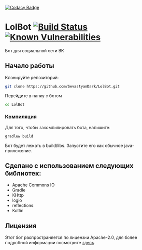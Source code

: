 [![Codacy Badge](https://api.codacy.com/project/badge/Grade/73e1187a690849a1a51c2d0080562224)](https://app.codacy.com/app/SevastyanDark/LolBot?utm_source=github.com&utm_medium=referral&utm_content=SevastyanDark/LolBot&utm_campaign=badger)
# LolBot  [![Build Status](https://travis-ci.org/SevastyanDark/LolBot.svg?branch=master)](https://travis-ci.org/SevastyanDark/LolBot) [![Known Vulnerabilities](https://snyk.io/test/github/sevastyandark/lolbot/badge.svg?targetFile=build.gradle)](https://snyk.io/test/github/sevastyandark/lolbot?targetFile=build.gradle)

Бот для социальной сети ВК

## Начало работы

Клонируйте репозиторий:
```bash
git clone https://github.com/SevastyanDark/LolBot.git
```

Перейдите в папку с ботом
```bash
cd LolBot
```

### Компиляция

Для того, чтобы закомпилировать бота, напишите:
```bash
gradlew build
```
Бот будет лежать в build/libs. Запустите его как обычное java-приложение.

## Сделано с использованием следующих библиотек:

* Apache Commons IO
* Gradle
* KHttp
* logio
* reflections
* Kotlin

## Лицензия

Этот бот распространяется по лицензии Apache-2.0, для более подробной информации посмотрите [здесь](LICENSE.md).
